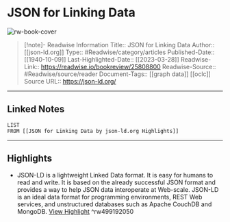# JSON for Linking Data

![rw-book-cover](https://readwise-assets.s3.amazonaws.com/static/images/article1.be68295a7e40.png)
<br>
>[!note]- Readwise Information
>Title:: JSON for Linking Data
>Author:: [[json-ld.org]]
>Type:: #Readwise/category/articles
>Published-Date:: [[1940-10-09]]
>Last-Highlighted-Date:: [[2023-03-28]]
>Readwise-Link:: https://readwise.io/bookreview/25808800
>Readwise-Source:: #Readwise/source/reader
>Document-Tags:: [[graph data]] [[oclc]] 
>Source URL:: https://json-ld.org/
--- 

## Linked Notes
```dataview
LIST
FROM [[JSON for Linking Data by json-ld.org Highlights]]
```

---

## Highlights
- JSON-LD is a lightweight Linked Data format. It is easy for humans to read and write. It is based on the already successful JSON format and provides a way to help JSON data interoperate at Web-scale. JSON-LD is an ideal data format for programming environments, REST Web services, and unstructured databases such as Apache CouchDB and MongoDB. [View Highlight](https://readwise.io/open/499192050) ^rw499192050
